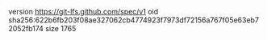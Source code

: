 version https://git-lfs.github.com/spec/v1
oid sha256:622b6fb203f08ae327062cb4774923f7973df72156a767f05e63eb72052fb174
size 1765
